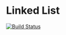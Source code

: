 # Linked List

[![Build Status](https://travis-ci.org/ashtonkellis/05-linked-lists.svg?branch=master)](https://travis-ci.org/ashtonkellis/05-linked-lists)
